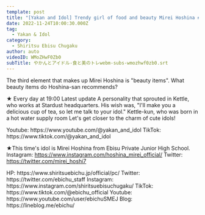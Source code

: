 ```yaml
---
template: post
title: "[Yakan and Idol] Trendy girl of food and beauty Mirei Hoshina #4"
date: 2022-11-24T10:00:30.000Z
tag:
  - Yakan & Idol
category:
  - Shiritsu Ebisu Chugaku
author: auto
videoID: WMoZHwF0Zb0
subTitle: やかんとアイドル-食と美のトレwebm-subs-wmozhwf0zb0.srt
---
```

The third element that makes up Mirei Hoshina is "beauty items".
What beauty items do Hoshina-san recommends?

★ Every day at 19:00 Latest update
A personality that sprouted in Kettle, who works at Stardust headquarters.
His wish was, "I'll make you a delicious cup of tea, so let me talk to your idol."
Kettle-kun, who was born in a hot water supply room
Let's get closer to the charm of cute idols!

<Kettle and Idol>
Youtube: https://www.youtube.com/@yakan_and_idol
TikTok: https://www.tiktok.com/@yakan_and_idol

★This time's idol is Mirei Hoshina from Ebisu Private Junior High School.
<Mirei Hoshina>
Instagram: https://www.instagram.com/hoshina_mirei_official/
Twitter: https://twitter.com/mirei_hoshi7

<Private Ebisu Junior High School>
HP: https://www.shiritsuebichu.jp/official/pc/
Twitter: https://twitter.com/ebichu_staff
Instagram: https://www.instagram.com/shiritsuebisuchugaku/
TikTok: https://www.tiktok.com/@ebichu_official
Youtube: https://www.youtube.com/user/ebichuSMEJ
Blog: https://lineblog.me/ebichu/

